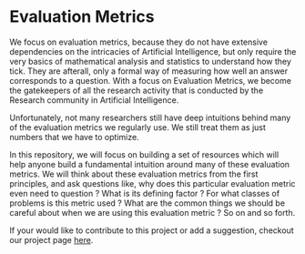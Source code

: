 # Evaluation Metrics


We focus on evaluation metrics, because they do not have extensive dependencies on the intricacies of Artificial Intelligence, but only require the very basics of mathematical analysis and statistics to understand how they tick. They are afterall, only a formal way of measuring how well an answer corresponds to a question. With a focus on Evaluation Metrics, we become the gatekeepers of all the research activity that is conducted by the Research community in Artificial Intelligence.

Unfortunately, not many researchers still have deep intuitions behind many of the evaluation metrics we regularly use. We still treat them as just numbers that we have to optimize.

In this repository, we will focus on building a set of resources which will help anyone build a fundamental intuition around many of these evaluation metrics. We will think about these evaluation metrics from the first principles, and ask questions like, why does this particular evaluation metric even need to question ? What is its defining factor ? For what classes of problems is this metric used ? What are the common things we should be careful about when we are using this evaluation metric ? So on and so forth. 

If your would like to contribute to this project or add a suggestion, checkout our project page [here](https://gitlab.aicrowd.com/aicrowd/evaluation-metrics-book).
